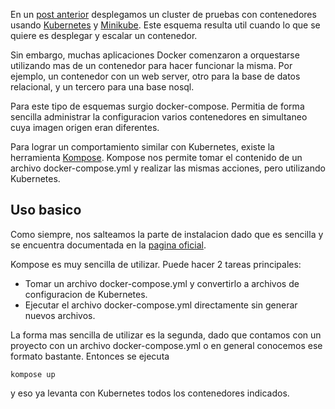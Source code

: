 <!--
.. title: Kompose: Migrar tus archivos Docker Compose a Kubernetes
.. slug: kompose-migrar-tus-archivos-docker-compose-a-kubernetes
.. date: 2018-02-04 16:28:51 UTC-03:00
.. tags: cluster, orchestration, kubernetes, devops, deploy, containers, kompose
.. category: devops
.. link:
.. description: Migrar apps desplegadas con Docker Compose a Kubernetes utilizando Kompose
.. type: text
-->

En un [post anterior](/blog/algunas-notas-sobre-kubernetes) desplegamos un
cluster de pruebas con contenedores usando [Kubernetes](https://kubernetes.io) y
[Minikube](https://github.com/kubernetes/minikube). Este esquema resulta util
cuando lo que se quiere es desplegar y escalar un contenedor.

Sin embargo, muchas aplicaciones Docker comenzaron a orquestarse utilizando mas
de un contenedor para hacer funcionar la misma. Por ejemplo, un contenedor con
un web server, otro para la base de datos relacional, y un tercero para una base
nosql.

Para este tipo de esquemas surgio docker-compose. Permitia de forma sencilla
administrar la configuracion varios contenedores en simultaneo cuya imagen
origen eran diferentes.

Para lograr un comportamiento similar con Kubernetes, existe la herramienta
[Kompose](http://kompose.io). Kompose nos permite tomar el contenido de un
archivo docker-compose.yml y realizar las mismas acciones, pero utilizando
Kubernetes.

## Uso basico

Como siempre, nos salteamos la parte de instalacion dado que es sencilla y se
encuentra documentada en la [pagina oficial](http://kompose.io/installation/).

Kompose es muy sencilla de utilizar. Puede hacer 2 tareas principales:

 * Tomar un archivo docker-compose.yml y convertirlo a archivos de configuracion
 de Kubernetes.
 * Ejecutar el archivo docker-compose.yml directamente sin generar nuevos
 archivos.

La forma mas sencilla de utilizar es la segunda, dado que contamos con un
proyecto con un archivo docker-compose.yml o en general conocemos ese formato
bastante. Entonces se ejecuta

	kompose up

y eso ya levanta con Kubernetes todos los contenedores indicados.
